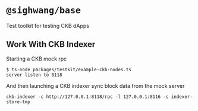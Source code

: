 # `@sighwang/base`

Test toolkit for testing CKB dApps

## Work With CKB Indexer

Starting a CKB mock rpc

```
$ ts-node packages/testkit/example-ckb-nodes.ts
server listen to 8118
```

And then launching a CKB indexer sync block data from the mock server

```
ckb-indexer -c http://127.0.0.1:8118/rpc -l 127.0.0.1:8116 -s indexer-store-tmp
```
